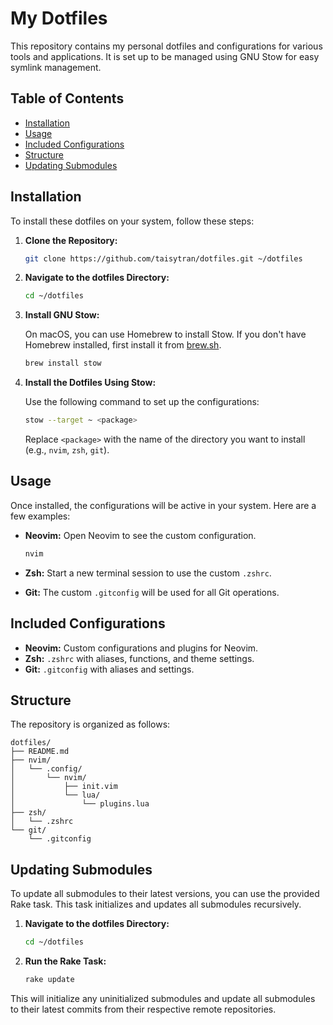 # My Dotfiles

This repository contains my personal dotfiles and configurations for various tools and applications. It is set up to be managed using GNU Stow for easy symlink management.

## Table of Contents

- [Installation](#installation)
- [Usage](#usage)
- [Included Configurations](#included-configurations)
- [Structure](#structure)
- [Updating Submodules](#updating-submodules)

## Installation

To install these dotfiles on your system, follow these steps:

1. **Clone the Repository:**

   ```bash
   git clone https://github.com/taisytran/dotfiles.git ~/dotfiles
   ```

2. **Navigate to the dotfiles Directory:**

   ```bash
   cd ~/dotfiles
   ```

3. **Install GNU Stow:**

   On macOS, you can use Homebrew to install Stow. If you don't have Homebrew installed, first install it from [brew.sh](https://brew.sh).

   ```bash
   brew install stow
   ```

4. **Install the Dotfiles Using Stow:**

   Use the following command to set up the configurations:

   ```bash
   stow --target ~ <package>
   ```

   Replace `<package>` with the name of the directory you want to install (e.g., `nvim`, `zsh`, `git`).

## Usage

Once installed, the configurations will be active in your system. Here are a few examples:

- **Neovim:** Open Neovim to see the custom configuration.
  
  ```bash
  nvim
  ```

- **Zsh:** Start a new terminal session to use the custom `.zshrc`.

- **Git:** The custom `.gitconfig` will be used for all Git operations.

## Included Configurations

- **Neovim:** Custom configurations and plugins for Neovim.
- **Zsh:** `.zshrc` with aliases, functions, and theme settings.
- **Git:** `.gitconfig` with aliases and settings.

## Structure

The repository is organized as follows:

```plaintext
dotfiles/
├── README.md
├── nvim/
│   └── .config/
│       └── nvim/
│           ├── init.vim
│           └── lua/
│               └── plugins.lua
├── zsh/
│   └── .zshrc
└── git/
    └── .gitconfig
```

## Updating Submodules

To update all submodules to their latest versions, you can use the provided Rake task. This task initializes and updates all submodules recursively.

1. **Navigate to the dotfiles Directory:**

   ```bash
   cd ~/dotfiles
   ```

2. **Run the Rake Task:**

   ```bash
   rake update
   ```

This will initialize any uninitialized submodules and update all submodules to their latest commits from their respective remote repositories.
